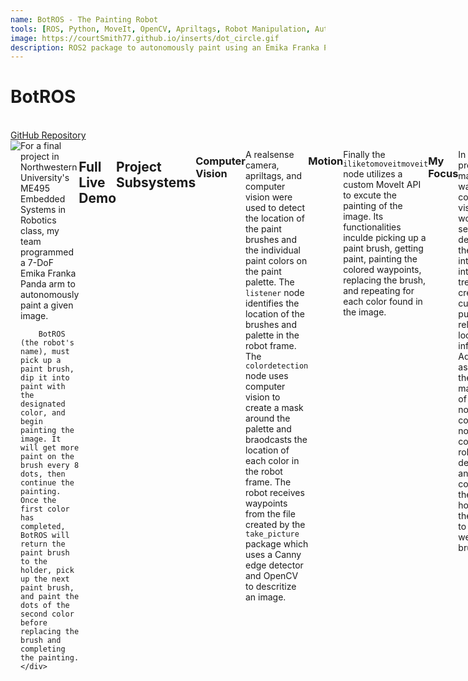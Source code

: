 ```yaml
---
name: BotROS - The Painting Robot
tools: [ROS, Python, MoveIt, OpenCV, Apriltags, Robot Manipulation, Autonomy]
image: https://courtSmith77.github.io/inserts/dot_circle.gif
description: ROS2 package to autonomously paint using an Emika Franka Panda arm.
---
```


# BotROS
<br>
<!-- hyperlink to github -->
<a href="https://github.com/nahder/BotROS-Franka">GitHub Repository</a>


<div style="display: flex;">
    <div style="flex: 1; text-align: right;">
        <img src="{{ site.url }}{{ site.baseurl }}/inserts/BotROS_Picture.png"/>
    </div>
    <div style="flex: 1;">
        For a final project in Northwestern University's ME495 Embedded Systems in Robotics class, my team programmed a 7-DoF Emika Franka Panda arm to autonomously paint a given image. 

        BotROS (the robot's name), must pick up a paint brush, dip it into paint with the designated color, and begin painting the image. It will get more paint on the brush every 8 dots, then continue the painting. Once the first color has completed, BotROS will return the paint brush to the holder, pick up the next paint brush, and paint the dots of the second color before replacing the brush and completing the painting.
    </div>
</div>

<!-- <br>
<center><img src="{{ site.url }}{{ site.baseurl }}/inserts/BotROS_Picture.png"/></center>
<br> -->


<br>
<br>

## Full Live Demo

<center>
    <div style="position: relative; padding-bottom: 28.125%; height:0; overflow: hidden;">
        <video src="https://github.com/courtSmith77/courtSmith77.github.io/assets/144190404/fb37594d-d09f-4ebd-a2ed-cee12fe6d586" controls style="position: absolute; top:0; left:0; width: 100%; height: 100%;"></video>
    </div>
</center>

<br>
<br>

## Project Subsystems

### Computer Vision
A realsense camera, apriltags, and computer vision were used to detect the location of the paint brushes and the individual paint colors on the paint palette. The `listener` node identifies the location of the brushes and palette in the robot frame. The `colordetection` node uses computer vision to create a mask around the palette and braodcasts the location of each color in the robot frame. The robot receives waypoints from the file created by the `take_picture` package which uses a Canny edge detector and OpenCV to descritize an image.

### Motion
Finally the `iliketomoveitmoveit` node utilizes a custom MoveIt API to excute the painting of the image. Its functionalities inculde picking up a paint brush, getting paint, painting the colored waypoints, replacing the brush, and repeating for each color found in the image.

### My Focus
In this project, my main focus was on computer vision and worksapce setup. I developed the Apriltag intertegration into the tf tree and created the custom publisher to relay the location information. Additionally, I assisted in the state machine flow of the main node that connects all nodes and controls the robots. I also designed and constructed the brush holders that the robot had to grip as well as the brush holder.

Group Members: Courtney Smith, Nader Ahmed, Shail Dalal, Demiana Barsoum, Fiona Neylon
<br>
<br>







